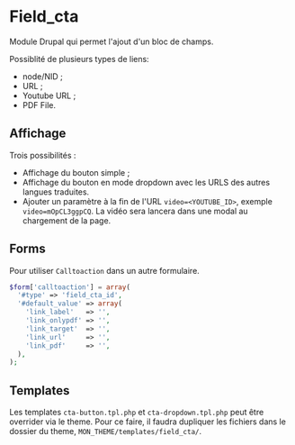 
# Field_cta

Module Drupal qui permet l'ajout d'un bloc de champs.

Possiblité de plusieurs types de liens:

* node/NID ;
* URL ;
* Youtube URL ;
* PDF File.

## Affichage

Trois possibilités :

* Affichage du bouton simple ;
* Affichage du bouton en mode dropdown avec les URLS des autres langues traduites.
* Ajouter un paramètre à la fin de l'URL `video=<YOUTUBE_ID>`, exemple `video=mOpCL3ggpCQ`.
  La vidéo sera lancera dans une modal au chargement de la page.

## Forms

Pour utiliser `Calltoaction` dans un autre formulaire.

```php
$form['calltoaction'] = array(
  '#type' => 'field_cta_id',
  '#default_value' => array(
    'link_label'   => '',
    'link_onlypdf' => '',
    'link_target'  => '',
    'link_url'     => '',
    'link_pdf'     => '',
  ),
);
```

## Templates

Les templates `cta-button.tpl.php` et `cta-dropdown.tpl.php` peut être overrider via le theme. Pour ce faire, il faudra dupliquer les fichiers dans le dossier du theme, `MON_THEME/templates/field_cta/`.
